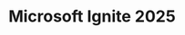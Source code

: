 ---
title: "Microsoft Ignite 2025"
startDate: 2025-11-17
location:
  city: "San Francisco"
  country: "USA"
url: "https://ignite.microsoft.com/"
image: "/images/18.png"
featured: true
eventType: ["Cloud", "AI"]
region: "Americas"
---